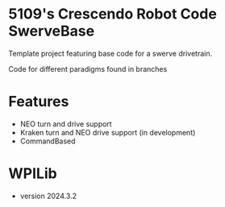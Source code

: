# 5109's Crescendo Robot Code SwerveBase
Template project featuring base code for a swerve drivetrain.

Code for different paradigms found in branches

# Features
- NEO turn and drive support
- Kraken turn and NEO drive support (in development)
- CommandBased

# WPILib
- version 2024.3.2
